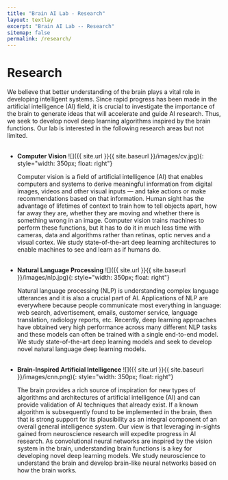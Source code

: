 ```yaml
---
title: "Brain AI Lab - Research"
layout: textlay
excerpt: "Brain AI Lab -- Research"
sitemap: false
permalink: /research/
---
```


# Research

We believe that better understanding of the brain plays a vital role in developing intelligent systems. Since rapid progress has been made in the artificial intelligence (AI) field, it is crucial to investigate the importance of the brain to generate ideas that will accelerate and guide AI research. Thus, we seek to develop novel deep learning algorithms inspired by the brain functions. Our lab is interested in the following research areas but not limited.<br><br>
  
- **Computer Vision** ![]({{ site.url }}{{ site.baseurl }}/images/cv.jpg){: style="width: 350px; float: right"} 
  
  Computer vision is a field of artificial intelligence (AI) that enables computers and systems to derive meaningful information from digital images, videos and other visual inputs — and take actions or make recommendations based on that information. Human sight has the advantage of lifetimes of context to train how to tell objects apart, how far away they are, whether they are moving and whether there is something wrong in an image. Computer vision trains machines to perform these functions, but it has to do it in much less time with cameras, data and algorithms rather than retinas, optic nerves and a visual cortex. We study state-of-the-art deep learning architectures to enable machines to see and learn as if humans do. <br><br>
  
- **Natural Language Processing** ![]({{ site.url }}{{ site.baseurl }}/images/nlp.jpg){: style="width: 350px; float: right"} 
  
  Natural language processing (NLP) is understanding complex language utterances and it is also a crucial part of AI. Applications of NLP are everywhere because people communicate most everything in language: web search, advertisement, emails, customer service, language translation, radiology reports, etc. Recently, deep learning approaches have obtained very high performance across many different NLP tasks and these models can often be trained with a single end-to-end model. We study state-of-the-art deep learning models and seek to develop novel natural language deep learning models.<br><br>
 
- **Brain-Inspired Artificial Intelligence** ![]({{ site.url }}{{ site.baseurl }}/images/cnn.png){: style="width: 350px; float: right"}
  
  The brain provides a rich source of inspiration for new types of algorithms and architectures of artificial intelligence (AI) and can provide validation of AI techniques that already exist. If a known algorithm is subsequently found to be implemented in the brain, then that is strong support for its plausibility as an integral component of an overall general intelligence system. Our view is that leveraging in-sights gained from neuroscience research will expedite progress in AI research. As convolutional neural networks are inspired by the vision system in the brain, understanding brain functions is a key for developing novel deep learning models. We study neuroscience to understand the brain and develop brain-like neural networks based on how the brain works.
